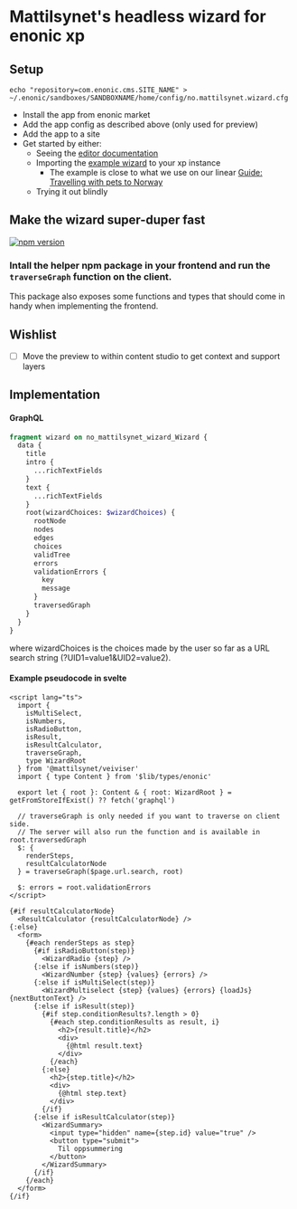 # Mattilsynet's headless wizard for enonic xp

## Setup
`
echo "repository=com.enonic.cms.SITE_NAME" > ~/.enonic/sandboxes/SANDBOXNAME/home/config/no.mattilsynet.wizard.cfg
`
* Install the app from enonic market
* Add the app config as described above (only used for preview)
* Add the app to a site
* Get started by either:
  * Seeing the [editor documentation](doc/editor-doc.pdf)
  * Importing the [example wizard](doc/wizard-example.zip) to your xp instance
    * The example is close to what we use on our linear [Guide: Travelling with pets to Norway](https://www.mattilsynet.no/dyr/kjaeledyr/reise-med-kjaeledyr/veiviser-reise-med-kjaeledyr)
  * Trying it out blindly

## Make the wizard super-duper fast
[![npm version](https://badge.fury.io/js/@mattilsynet%2Fveiviser.svg)](https://badge.fury.io/js/@mattilsynet%2Fveiviser)
### Intall the helper npm package in your frontend and run the `traverseGraph` function on the client.
This package also exposes some functions and types that should come in handy when implementing the frontend.

## Wishlist
- [ ] Move the preview to within content studio to get context and support layers

## Implementation

#### GraphQL
```graphql
fragment wizard on no_mattilsynet_wizard_Wizard {
  data {
    title
    intro {
      ...richTextFields
    }
    text {
      ...richTextFields
    }
    root(wizardChoices: $wizardChoices) {
      rootNode
      nodes
      edges
      choices
      validTree
      errors
      validationErrors {
        key
        message
      }
      traversedGraph
    }
  }
}
```
where wizardChoices is the choices made by the user so far as a URL search string (?UID1=value1&UID2=value2).

#### Example pseudocode in svelte

```sveltehtml
<script lang="ts">
  import {
    isMultiSelect,
    isNumbers,
    isRadioButton,
    isResult,
    isResultCalculator,
    traverseGraph,
    type WizardRoot
  } from '@mattilsynet/veiviser'
  import { type Content } from '$lib/types/enonic'

  export let { root }: Content & { root: WizardRoot } = getFromStoreIfExist() ?? fetch('graphql')

  // traverseGraph is only needed if you want to traverse on client side.
  // The server will also run the function and is available in root.traversedGraph
  $: {
    renderSteps,
    resultCalculatorNode
  } = traverseGraph($page.url.search, root)

  $: errors = root.validationErrors
</script>

{#if resultCalculatorNode}
  <ResultCalculator {resultCalculatorNode} />
{:else}
  <form>
    {#each renderSteps as step}
      {#if isRadioButton(step)}
        <WizardRadio {step} />
      {:else if isNumbers(step)}
        <WizardNumber {step} {values} {errors} />
      {:else if isMultiSelect(step)}
        <WizardMultiselect {step} {values} {errors} {loadJs} {nextButtonText} />
      {:else if isResult(step)}
        {#if step.conditionResults?.length > 0}
          {#each step.conditionResults as result, i}
            <h2>{result.title}</h2>
            <div>
              {@html result.text}
            </div>
          {/each}
        {:else}
          <h2>{step.title}</h2>
          <div>
            {@html step.text}
          </div>
        {/if}
      {:else if isResultCalculator(step)}
        <WizardSummary>
          <input type="hidden" name={step.id} value="true" />
          <button type="submit">
            Til oppsummering
          </button>
        </WizardSummary>
      {/if}
    {/each}
  </form>
{/if}
```
